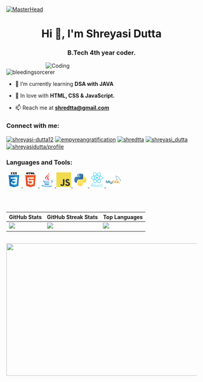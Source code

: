[![MasterHead](https://i.pinimg.com/originals/73/94/8a/73948af53b7af678089500374e31feba.png)](https://rishavchanda.io)
<h1 align="center">Hi 👋, I'm Shreyasi Dutta</h1>
<h3 align="center">B.Tech 4th year coder.</h3>
<img align="right" alt="Coding" width="400" src="https://media1.tenor.com/m/paU7ZLSP3b0AAAAC/evrima-server.gif">

<p align="left"> <img src="https://komarev.com/ghpvc/?username=bleedingsorcerer&label=Profile%20views&color=0e75b6&style=flat" alt="bleedingsorcerer" /> </p>

- 🌱 I’m currently learning **DSA with JAVA**

- 💬 In love with **HTML, CSS & JavaScript.**

- 📫 Reach me at **shredtta@gmail.com**

<h3 align="left">Connect with me:</h3>
<p align="left">
<a href="https://linkedin.com/in/shreyasi-dutta12" target="blank"><img align="center" src="https://raw.githubusercontent.com/rahuldkjain/github-profile-readme-generator/master/src/images/icons/Social/linked-in-alt.svg" alt="shreyasi-dutta12" height="30" width="40" /></a>
<a href="https://instagram.com/empyreangratification" target="blank"><img align="center" src="https://raw.githubusercontent.com/rahuldkjain/github-profile-readme-generator/master/src/images/icons/Social/instagram.svg" alt="empyreangratification" height="30" width="40" /></a>
<a href="https://www.hackerrank.com/shredtta" target="blank"><img align="center" src="https://raw.githubusercontent.com/rahuldkjain/github-profile-readme-generator/master/src/images/icons/Social/hackerrank.svg" alt="shredtta" height="30" width="40" /></a>
<a href="https://www.leetcode.com/shreyasi_dutta" target="blank"><img align="center" src="https://raw.githubusercontent.com/rahuldkjain/github-profile-readme-generator/master/src/images/icons/Social/leet-code.svg" alt="shreyasi_dutta" height="30" width="40" /></a>
<a href="https://auth.geeksforgeeks.org/user/shreyasidutta/profile" target="blank"><img align="center" src="https://raw.githubusercontent.com/rahuldkjain/github-profile-readme-generator/master/src/images/icons/Social/geeks-for-geeks.svg" alt="shreyasidutta/profile" height="30" width="40" /></a>
</p>

<h3 align="left">Languages and Tools:</h3>
<p align="left">
  <a href="https://www.w3schools.com/css/" target="_blank" rel="noreferrer">
    <img src="https://raw.githubusercontent.com/devicons/devicon/master/icons/css3/css3-original-wordmark.svg" alt="css3" width="40" height="40"/>
  </a>
  <a href="https://www.w3.org/html/" target="_blank" rel="noreferrer">
    <img src="https://raw.githubusercontent.com/devicons/devicon/master/icons/html5/html5-original-wordmark.svg" alt="html5" width="40" height="40"/>
  </a>
  <a href="https://www.java.com" target="_blank" rel="noreferrer">
    <img src="https://raw.githubusercontent.com/devicons/devicon/master/icons/java/java-original.svg" alt="java" width="40" height="40"/>
  </a>
  <a href="https://developer.mozilla.org/en-US/docs/Web/JavaScript" target="_blank" rel="noreferrer">
    <img src="https://raw.githubusercontent.com/devicons/devicon/master/icons/javascript/javascript-original.svg" alt="javascript" width="40" height="40"/>
  </a>
  <a href="https://www.python.org" target="_blank" rel="noreferrer">
    <img src="https://raw.githubusercontent.com/devicons/devicon/master/icons/python/python-original.svg" alt="python" width="40" height="40"/>
  </a>
  <a href="https://reactjs.org/" target="_blank" rel="noreferrer">
    <img src="https://raw.githubusercontent.com/devicons/devicon/master/icons/react/react-original-wordmark.svg" alt="react" width="40" height="40"/>
  </a>
  <a href="https://www.mysql.com/" target="_blank" rel="noreferrer">
    <img src="https://raw.githubusercontent.com/devicons/devicon/master/icons/mysql/mysql-original-wordmark.svg" alt="mysql" width="40" height="40"/>
  </a>
</p>


<br>
<br>

| GitHub Stats                                                                                                      | GitHub Streak Stats                                                                                                      | Top Languages                                                                                                      |
|-------------------------------------------------------------------------------------------------------------------|--------------------------------------------------------------------------------------------------------------------------|--------------------------------------------------------------------------------------------------------------------|
| ![](https://github-readme-stats.vercel.app/api?username=bleedingsorcerer&theme=radical&hide_border=false&include_all_commits=true&count_private=false) | ![](https://github-readme-streak-stats.herokuapp.com/?user=bleedingsorcerer&theme=radical&hide_border=false)             | ![](https://github-readme-stats.vercel.app/api/top-langs/?username=bleedingsorcerer&theme=radical&hide_border=false&include_all_commits=true&count_private=false&layout=compact) |

<!-- Proudly created with GPRM ( https://gprm.itsvg.in ) -->
<br>

<img align="center" height="350em" width="900em" src="https://leetcard.jacoblin.cool/shreyasi_dutta?theme=light&font=Karma&ext=contest" />
